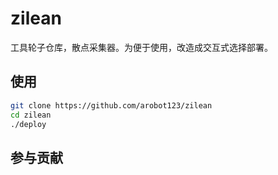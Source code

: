 # zilean
工具轮子仓库，散点采集器。为便于使用，改造成交互式选择部署。

## 使用
```bash
git clone https://github.com/arobot123/zilean
cd zilean
./deploy
```

## 参与贡献
